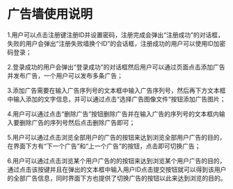# 广告墙使用说明

1.用户可以点击注册键注册ID并设置密码，注册完成会弹出“注册成功”的对话框，失败的用户会弹出“注册失败墙换个ID”的会话框，注册成功的用户可以使用ID加密码登录；

2.登录成功的用户会弹出“登录成功”的对话框然后用户可以通过页面点击添加广告并发布广告，一个用户可以发布多条广告；

3.添加广告需要在输入广告序列号的文本框中输入广告序列号，然后再下方文本框中输入添加的文字信息，并可以通过点击“选择广告图像文件”按钮添加广告图片；

4.用户可以通过点击“删除广告”按钮删除广告并在输入广告的序列号的文本框内输入要删除广告的序列号然后点击删除广告即可；

5.用户可以通过点击浏览全部用户的广告的按钮来达到浏览全部用户广告的目的，在界面下方有“下一个广告”和“上一个广告”的按钮，点击即可切换广告；

6.用户可以通过点击浏览某个用户广告的的按钮来达到浏览某个用户广告的目的，通过点击该按键并且在弹出的文本框中输入用户ID点击提交按钮就可以得到该用户的全部广告信息，同时界面下方也提供了切换广告的按钮以此来达到浏览的目的。
